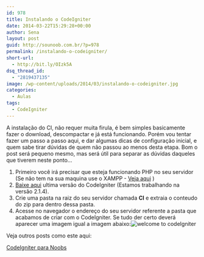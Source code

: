 ```yaml
---
id: 978
title: Instalando o CodeIgniter
date: 2014-03-22T15:29:28+00:00
author: Sena
layout: post
guid: http://sounoob.com.br/?p=978
permalink: /instalando-o-codeigniter/
short-url:
  - http://bit.ly/OIzk5A
dsq_thread_id:
  - "2819437135"
image: /wp-content/uploads/2014/03/instalando-o-codeigniter.jpg
categories:
  - Aulas
tags:
  - CodeIgniter
---
```

A instalação do CI, não requer muita firula, é bem simples basicamente fazer o download, descompactar e já está funcionando. Porém vou tentar fazer um passo a passo aqui, e dar algumas dicas de configuração inicial, e quem sabe tirar dúvidas de quem não passou ao menos desta etapa.<!--more--> Bom o post será pequeno mesmo, mas será útil para separar as dúvidas daqueles que tiverem neste ponto…

  1. Primeiro você irá precisar que esteja funcionando PHP no seu servidor (Se não tem na sua maquina use o XAMPP - <a title="PHP para Noobs" href="./php-para-noobs/#xampp" target="_blank">Veja aqui</a> )
  2. <a title="Downloading CodeIgniter" href="http://ellislab.com/codeigniter/user-guide/installation/downloads.html" target="_blank">Baixe aqui</a> ultima versão do CodeIgniter (Estamos trabalhando na versão 2.1.4).
  3. Crie uma pasta na raiz do seu servidor chamada **CI** e extraia o conteudo do zip para dentro dessa pasta.
  4. Acesse no navegador o endereço do seu servidor referente a pasta que acabamos de criar com o CodeIgniter. Se tudo der certo deverá aparecer uma imagem igual a imagem abaixo:<img class="aligncenter size-full wp-image-986" alt="welcome to codeIgniter" src="./uploads/2014/03/welcome-to-codeIgniter.jpg" width="748" height="523" srcset="./uploads/2014/03/welcome-to-codeIgniter.jpg 748w, ./uploads/2014/03/welcome-to-codeIgniter-300x209.jpg 300w" sizes="(max-width: 748px) 100vw, 748px" />

Veja outros posts como este aqui:
  
[CodeIgniter para Noobs](./codeigniter-para-noobs/ "CodeIgniter para Noobs")